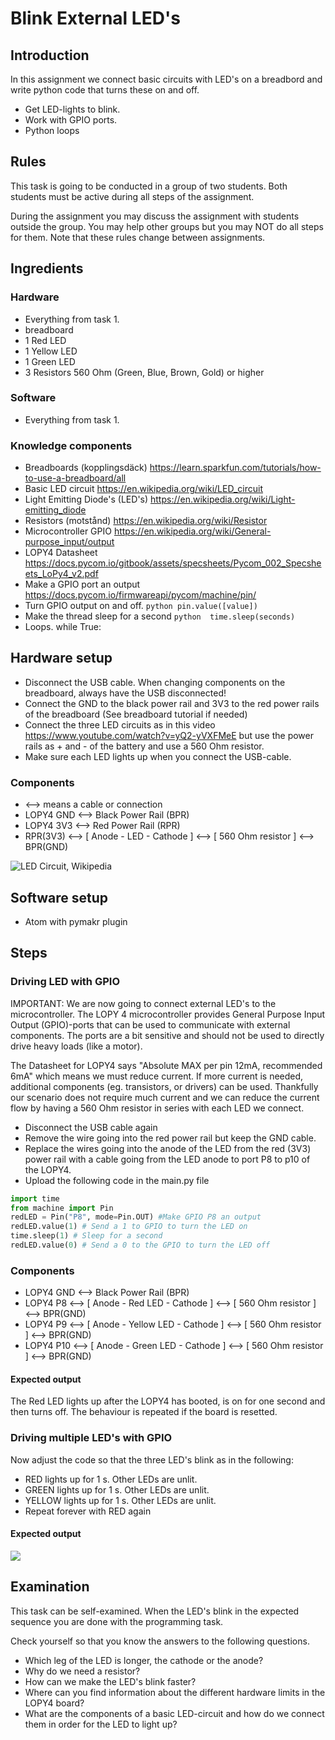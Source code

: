 # Blink External LED's

## Introduction
In this assignment we connect basic circuits with LED's on a breadbord and write python code that turns these on and off. 

 * Get LED-lights to blink.
 * Work with GPIO ports.
 * Python loops
 

## Rules

This task is going to be conducted in a group of two students. Both students must be active during all steps of the assignment.

During the assignment you may discuss the assignment with students outside the group. You may help other groups but you may NOT do all steps for them. Note that these rules change between assignments.

## Ingredients

### Hardware
 * Everything from task 1.
 * breadboard
 * 1 Red LED
 * 1 Yellow LED
 * 1 Green LED
 * 3 Resistors 560 Ohm (Green, Blue, Brown, Gold) or higher
 
### Software 
 * Everything from task 1.

### Knowledge components
 * Breadboards (kopplingsdäck) https://learn.sparkfun.com/tutorials/how-to-use-a-breadboard/all
 * Basic LED circuit https://en.wikipedia.org/wiki/LED_circuit
  * Light Emitting Diode's (LED's) https://en.wikipedia.org/wiki/Light-emitting_diode
  * Resistors (motstånd) https://en.wikipedia.org/wiki/Resistor
 * Microcontroller GPIO https://en.wikipedia.org/wiki/General-purpose_input/output
  * LOPY4 Datasheet https://docs.pycom.io/gitbook/assets/specsheets/Pycom_002_Specsheets_LoPy4_v2.pdf 
  * Make a GPIO port an output https://docs.pycom.io/firmwareapi/pycom/machine/pin/
  * Turn GPIO output on and off. ```python pin.value([value]) ```
 * Make the thread sleep for a second  ```python  time.sleep(seconds) ```
 * Loops. while True:

## Hardware setup

 * Disconnect the USB cable. When changing components on the breadboard, always have the USB disconnected!
 * Connect the GND to the black power rail and 3V3 to the red power rails of the breadboard (See breadboard tutorial if needed)
 * Connect the three LED circuits as in this video https://www.youtube.com/watch?v=yQ2-yVXFMeE but use the power rails as + and - of the battery and use a 560 Ohm resistor. 
 * Make sure each LED lights up when you connect the USB-cable. 
 
### Components 
 * <--> means a cable or connection
 * LOPY4 GND <--> Black Power Rail (BPR)
 * LOPY4 3V3 <--> Red Power Rail (RPR)
 * RPR(3V3) <--> [ Anode - LED - Cathode ] <--> [ 560 Ohm resistor ] <--> BPR(GND)
 
 ![LED Circuit, Wikipedia](https://upload.wikimedia.org/wikipedia/commons/thumb/c/c9/LED_circuit.svg/1200px-LED_circuit.svg.png)
 
## Software setup
 * Atom with pymakr plugin

## Steps

### Driving LED with GPIO  
IMPORTANT: We are now going to connect external LED's to the microcontroller. The LOPY 4 microcontroller provides General Purpose Input Output (GPIO)-ports that can be used to communicate with external components. The ports are a bit sensitive and should not be used to directly drive heavy loads (like a motor).

The Datasheet for LOPY4 says "Absolute MAX per pin 12mA, recommended 6mA" which means we must reduce current. If more current is needed, additional components (eg. transistors, or drivers) can be used. Thankfully our scenario does not require much current and we can reduce the current flow by having a 560 Ohm resistor in series with each LED we connect.

 * Disconnect the USB cable again
 * Remove the wire going into the red power rail but keep the GND cable.
 * Replace the wires going into the anode of the LED from the red (3V3) power rail with a cable going from the LED anode to port P8 to p10 of the LOPY4.
 * Upload the following code in the main.py file

```python
import time
from machine import Pin
redLED = Pin("P8", mode=Pin.OUT) #Make GPIO P8 an output
redLED.value(1) # Send a 1 to GPIO to turn the LED on
time.sleep(1) # Sleep for a second
redLED.value(0) # Send a 0 to the GPIO to turn the LED off
```

### Components 
 * LOPY4 GND <--> Black Power Rail (BPR)
 * LOPY4 P8 <--> [ Anode - Red LED - Cathode ] <--> [ 560 Ohm resistor ] <--> BPR(GND)
 * LOPY4 P9 <--> [ Anode - Yellow LED - Cathode ] <--> [ 560 Ohm resistor ] <--> BPR(GND)
 * LOPY4 P10 <--> [ Anode - Green LED - Cathode ] <--> [ 560 Ohm resistor ] <--> BPR(GND)

#### Expected output

The Red LED lights up after the LOPY4 has booted, is on for one second and then turns off. The behaviour is repeated if the board is resetted.

### Driving multiple LED's with GPIO

Now adjust the code so that the three LED's blink as in the following:
 * RED lights up for 1 s. Other LEDs are unlit.
 * GREEN lights up for 1 s. Other LEDs are unlit.
 * YELLOW lights up for 1 s. Other LEDs are unlit.
 * Repeat forever with RED again

#### Expected output
[![](http://img.youtube.com/vi/Wtd8pp-DW3w/0.jpg)](http://www.youtube.com/watch?v=Wtd8pp-DW3w "")

## Examination
This task can be self-examined. When the LED's blink in the expected sequence you are done with the programming task.

Check yourself so that you know the answers to the following questions.
 * Which leg of the LED is longer, the cathode or the anode?
 * Why do we need a resistor?
 * How can we make the LED's blink faster?
 * Where can you find information about the different hardware limits in the LOPY4 board?
 * What are the components of a basic LED-circuit and how do we connect them in order for the LED to light up?



